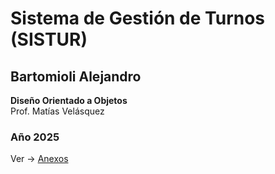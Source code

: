 # **Sistema de Gestión de Turnos (SISTUR)**

## Bartomioli Alejandro  

**Diseño Orientado a Objetos**  
Prof. Matías Velásquez  

### Año 2025  

Ver -> [Anexos](anexos.md)
